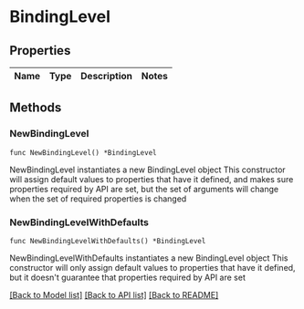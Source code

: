 # BindingLevel

## Properties

Name | Type | Description | Notes
------------ | ------------- | ------------- | -------------

## Methods

### NewBindingLevel

`func NewBindingLevel() *BindingLevel`

NewBindingLevel instantiates a new BindingLevel object
This constructor will assign default values to properties that have it defined,
and makes sure properties required by API are set, but the set of arguments
will change when the set of required properties is changed

### NewBindingLevelWithDefaults

`func NewBindingLevelWithDefaults() *BindingLevel`

NewBindingLevelWithDefaults instantiates a new BindingLevel object
This constructor will only assign default values to properties that have it defined,
but it doesn't guarantee that properties required by API are set


[[Back to Model list]](../README.md#documentation-for-models) [[Back to API list]](../README.md#documentation-for-api-endpoints) [[Back to README]](../README.md)


